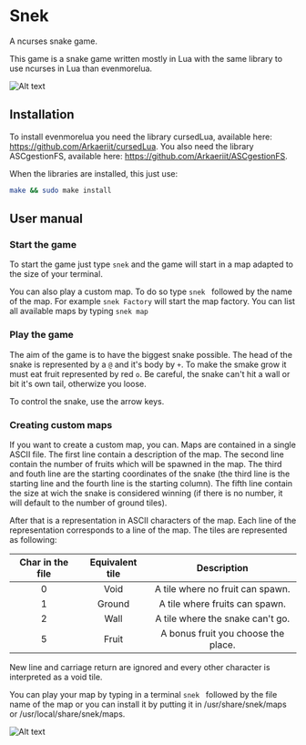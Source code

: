 ﻿# Snek
A ncurses snake game.

This game is a snake game written mostly in Lua with the same library to use ncurses in Lua than evenmorelua.

![Alt text](https://i.imgur.com/Dj0UZdp.png "A default map")

## Installation
To install evenmorelua you need the library cursedLua, available here: https://github.com/Arkaeriit/cursedLua.
You also need the library ASCgestionFS, available here: https://github.com/Arkaeriit/ASCgestionFS.

When the libraries are installed, this just use: 
```bash
make && sudo make install
```

## User manual

### Start the game
To start the game just type `snek` and the game will start in a map adapted to the size of your terminal.

You can also play a custom map. To do so type `snek ` followed by the name of the map. For example `snek Factory` will start the map factory. You can list all available maps by typing `snek map`

### Play the game
The aim of the game is to have the biggest snake possible. The head of the snake is represented by a `@` and it's body by `+`. To make the smake grow it must eat fruit represented by red `o`. Be careful, the snake can't hit a wall or bit it's own tail, otherwize you loose.

To control the snake, use the arrow keys.

### Creating custom maps
If you want to create a custom map, you can. Maps are contained in a single ASCII file. The first line contain a description of the map. The second line contain the number of fruits which will be spawned in the map. The third and fouth line are the starting coordinates of the snake (the third line is the starting line and the fourth line is the starting column). The fifth line contain the size at wich the snake is considered winning (if there is no number, it will default to the number of ground tiles).

After that is a representation in ASCII characters of the map. Each line of the representation corresponds to a line of the map. The tiles are represented as following:

| Char in the file | Equivalent tile | Description                         |
|:----------------:|:---------------:|:-----------------------------------:|
| 0                | Void            | A tile where no fruit can spawn.    |
| 1                | Ground          | A tile where fruits can spawn.      |
| 2                | Wall            | A tile where the snake can't go.    |
| 5                | Fruit           | A bonus fruit you choose the place. |

New line and carriage return are ignored and every other character is interpreted as a void tile.

You can play your map by typing in a terminal `snek ` followed by the file name of the map or you can install it by putting it in /usr/share/snek/maps or /usr/local/share/snek/maps.

![Alt text](https://i.imgur.com/VxuUnyX.png "Example with a picture")
